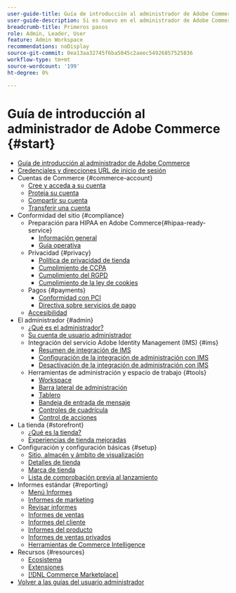 ```yaml
---
user-guide-title: Guía de introducción al administrador de Adobe Commerce
user-guide-description: Si es nuevo en el administrador de Adobe Commerce o Magento Open Source, descubra los recursos del ecosistema  [!DNL Commerce] y siga el recorrido del cliente para explorar su tienda y obtener información sobre las funciones de administración clave.
breadcrumb-title: Primeros pasos
role: Admin, Leader, User
feature: Admin Workspace
recommendations: noDisplay
source-git-commit: 0ea13aa32745f6ba5045c2aeec54926857525836
workflow-type: tm+mt
source-wordcount: '199'
ht-degree: 0%

---
```



# Guía de introducción al administrador de Adobe Commerce {#start}

+ [Guía de introducción al administrador de Adobe Commerce](guide-overview.md)
+ [Credenciales y direcciones URL de inicio de sesión](login-urls.md)
+ Cuentas de Commerce {#commerce-account}
   + [Cree y acceda a su cuenta](commerce-account-create.md)
   + [Proteja su cuenta](commerce-account-secure.md)
   + [Compartir su cuenta](commerce-account-share.md)
   + [Transferir una cuenta](commerce-account-transfer.md)
+ Conformidad del sitio {#compliance}
   + Preparación para HIPAA en Adobe Commerce{#hipaa-ready-service}
      + [Información general](hipaa/overview.md)
      + [Guía operativa](hipaa/operations.md)
   + Privacidad {#privacy}
      + [Política de privacidad de tienda](privacy-policy.md)
      + [Cumplimiento de CCPA](compliance-ccpa.md)
      + [Cumplimiento del RGPD](compliance-gdpr.md)
      + [Cumplimiento de la ley de cookies](compliance-cookie-law.md)
   + Pagos {#payments}
      + [Conformidad con PCI](compliance-pci.md)
      + [Directiva sobre servicios de pago](compliance-payment-services-directive.md)
   + [Accesibilidad](navigation-accessibility.md)
+ El administrador {#admin}
   + [¿Qué es el administrador?](admin.md)
   + [Su cuenta de usuario administrador](admin-signin.md)
   + Integración del servicio Adobe Identity Management (IMS) {#ims}
      + [Resumen de integración de IMS](adobe-ims-integration-overview.md)
      + [Configuración de la integración de administración con IMS](adobe-ims-config.md)
      + [Desactivación de la integración de administración con IMS](adobe-ims-disable.md)
   + Herramientas de administración y espacio de trabajo {#tools}
      + [Workspace](admin-workspace.md)
      + [Barra lateral de administración](admin-menu.md)
      + [Tablero](admin-dashboard.md)
      + [Bandeja de entrada de mensaje](admin-message-inbox.md)
      + [Controles de cuadrícula](admin-grid-controls.md)
      + [Control de acciones](admin-actions-control.md)
+ La tienda {#storefront}
   + [¿Qué es la tienda?](storefront.md)
   + [Experiencias de tienda mejoradas](enhanced-experiences.md)
+ Configuración y configuración básicas {#setup}
   + [Sitio, almacén y ámbito de visualización](websites-stores-views.md)
   + [Detalles de tienda](store-details.md)
   + [Marca de tienda](storefront-branding.md)
   + [Lista de comprobación previa al lanzamiento](prelaunch-checklist.md)
+ Informes estándar  {#reporting}
   + [Menú Informes](reports-menu.md)
   + [Informes de marketing](marketing-reports.md)
   + [Revisar informes](review-reports.md)
   + [Informes de ventas](sales-reports.md)
   + [Informes del cliente](customer-reports.md)
   + [Informes del producto](product-reports.md)
   + [Informes de ventas privados](private-sales-reports.md)
   + [Herramientas de Commerce Intelligence](business-intelligence.md)
+ Recursos {#resources}
   + [Ecosistema](resources.md)
   + [Extensiones](extensions.md)
   + [[!DNL Commerce Marketplace]](commerce-marketplace.md)
+ [Volver a las guías del usuario administrador](https://experienceleague.adobe.com/en/docs/commerce-admin/user-guides/home)

